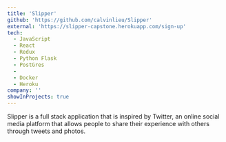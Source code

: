 ```yaml
---
title: 'Slipper'
github: 'https://github.com/calvinlieu/Slipper'
external: 'https://slipper-capstone.herokuapp.com/sign-up'
tech:
  - JavaScript
  - React
  - Redux
  - Python Flask
  - PostGres
  -
  - Docker
  - Heroku
company: ''
showInProjects: true
---
```


Slipper is a full stack application that is inspired by Twitter, an online social media platform that allows people to share their experience with others through tweets and photos.
